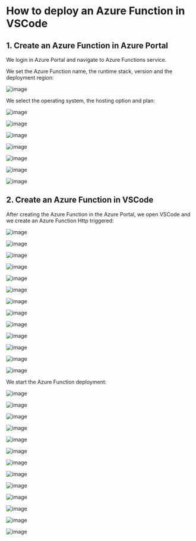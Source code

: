 # How to deploy an Azure Function in VSCode

## 1. Create an Azure Function in Azure Portal

We login in Azure Portal and navigate to Azure Functions service.

We set the Azure Function name, the runtime stack, version and the deployment region: 

![image](https://github.com/luiscoco/AzureFunctions_Deploy_Function_In_VSCode/assets/32194879/cbf65984-2f0f-4b22-8db7-53ee47c4e68f)

We select the operating system, the hosting option and plan: 

![image](https://github.com/luiscoco/AzureFunctions_Deploy_Function_In_VSCode/assets/32194879/ef570675-131c-4b9f-bfe8-634d13de53a3)

![image](https://github.com/luiscoco/AzureFunctions_Deploy_Function_In_VSCode/assets/32194879/cb4fc803-23c1-40e1-b47a-925a8748f150)

![image](https://github.com/luiscoco/AzureFunctions_Deploy_Function_In_VSCode/assets/32194879/1a3cbdc5-df27-4dac-b2d9-23f7279d3aa1)

![image](https://github.com/luiscoco/AzureFunctions_Deploy_Function_In_VSCode/assets/32194879/a4f67c53-301e-400b-b3e2-2c25bace09f2)

![image](https://github.com/luiscoco/AzureFunctions_Deploy_Function_In_VSCode/assets/32194879/d9b4e714-c44c-4871-8a5b-c7d08d4d98fe)

![image](https://github.com/luiscoco/AzureFunctions_Deploy_Function_In_VSCode/assets/32194879/273c09ab-21c8-47ac-8971-e06219ef4b5a)

![image](https://github.com/luiscoco/AzureFunctions_Deploy_Function_In_VSCode/assets/32194879/ec0a9447-32c6-4e17-b069-4e037c65b993)

## 2. Create an Azure Function in VSCode

After creating the Azure Function in the Azure Portal, we open VSCode and we create an Azure Function Http triggered: 

![image](https://github.com/luiscoco/AzureFunctions_Deploy_Function_In_VSCode/assets/32194879/8762c15e-ac30-4839-93e7-593d7d0cd374)

![image](https://github.com/luiscoco/AzureFunctions_Deploy_Function_In_VSCode/assets/32194879/d8bedf24-2f14-4c09-b11e-fd838bcaedc0)

![image](https://github.com/luiscoco/AzureFunctions_Deploy_Function_In_VSCode/assets/32194879/1dacf49a-b1bf-4342-a1e1-390b1bcc450c)

![image](https://github.com/luiscoco/AzureFunctions_Deploy_Function_In_VSCode/assets/32194879/bf076922-28f8-4a2a-af8e-76d2d343c6cf)

![image](https://github.com/luiscoco/AzureFunctions_Deploy_Function_In_VSCode/assets/32194879/a4894fcf-2c4c-4ba5-9b4f-d976b5a6c251)

![image](https://github.com/luiscoco/AzureFunctions_Deploy_Function_In_VSCode/assets/32194879/057b47d6-5ac3-4ee3-b088-1ae71b7d5dd1)

![image](https://github.com/luiscoco/AzureFunctions_Deploy_Function_In_VSCode/assets/32194879/34aabbfe-25d9-4eda-bc15-cdd1f56d39a7)

![image](https://github.com/luiscoco/AzureFunctions_Deploy_Function_In_VSCode/assets/32194879/270e6d65-ba01-45f2-862c-ff949ff0aa7e)

![image](https://github.com/luiscoco/AzureFunctions_Deploy_Function_In_VSCode/assets/32194879/735db19c-db16-4aa7-8c83-1b71badaa2b3)

![image](https://github.com/luiscoco/AzureFunctions_Deploy_Function_In_VSCode/assets/32194879/5364433e-da45-42f0-83f2-314ce8121447)

![image](https://github.com/luiscoco/AzureFunctions_Deploy_Function_In_VSCode/assets/32194879/76622f01-36e7-43ac-9270-2f447a8ad3d1)

![image](https://github.com/luiscoco/AzureFunctions_Deploy_Function_In_VSCode/assets/32194879/e5bcc4ed-0fd3-4cc0-aa62-24a8908c539e)

![image](https://github.com/luiscoco/AzureFunctions_Deploy_Function_In_VSCode/assets/32194879/350c4cb5-911d-44ee-b87a-2f7604ef5155)

We start the Azure Function deployment:

![image](https://github.com/luiscoco/AzureFunctions_Deploy_Function_In_VSCode/assets/32194879/c14ce9e1-ea1e-4410-a6dd-0402cbc2b900)

![image](https://github.com/luiscoco/AzureFunctions_Deploy_Function_In_VSCode/assets/32194879/3f75e285-f781-4b0c-8ded-6a966396c89d)

![image](https://github.com/luiscoco/AzureFunctions_Deploy_Function_In_VSCode/assets/32194879/0ec8a9cd-a8a7-4235-b724-c127a163c546)

![image](https://github.com/luiscoco/AzureFunctions_Deploy_Function_In_VSCode/assets/32194879/2127efce-7cd1-4801-a81f-a1c6225102e9)

![image](https://github.com/luiscoco/AzureFunctions_Deploy_Function_In_VSCode/assets/32194879/2b9e61ab-ac38-4ffa-8a37-c7677f1408e7)

![image](https://github.com/luiscoco/AzureFunctions_Deploy_Function_In_VSCode/assets/32194879/4eb9569a-48e7-4d30-bda8-8988bb839872)

![image](https://github.com/luiscoco/AzureFunctions_Deploy_Function_In_VSCode/assets/32194879/77d99983-4a8f-4f23-a706-309f62439987)

![image](https://github.com/luiscoco/AzureFunctions_Deploy_Function_In_VSCode/assets/32194879/ada06109-0f58-462f-9494-cb852de2ab7a)

![image](https://github.com/luiscoco/AzureFunctions_Deploy_Function_In_VSCode/assets/32194879/c401ecfd-3d3a-4fdf-9b05-5bff52a2a4d2)

![image](https://github.com/luiscoco/AzureFunctions_Deploy_Function_In_VSCode/assets/32194879/8b611897-c5aa-40a3-8741-bd33f8d511f6)

![image](https://github.com/luiscoco/AzureFunctions_Deploy_Function_In_VSCode/assets/32194879/3a977a99-bf73-4d07-9e10-5ef99bee8193)

![image](https://github.com/luiscoco/AzureFunctions_Deploy_Function_In_VSCode/assets/32194879/1d62d0eb-7018-4947-bde5-bd57ddf6c3bf)

![image](https://github.com/luiscoco/AzureFunctions_Deploy_Function_In_VSCode/assets/32194879/318d1172-0d9d-4fd7-bc2d-369ff252407b)


